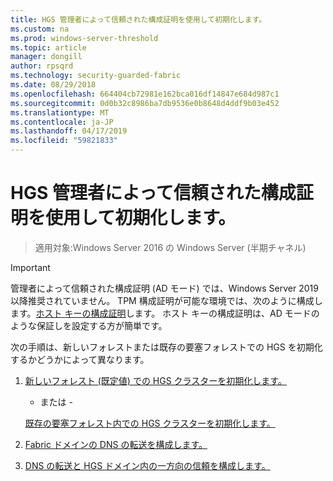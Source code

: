 ```yaml
---
title: HGS 管理者によって信頼された構成証明を使用して初期化します。
ms.custom: na
ms.prod: windows-server-threshold
ms.topic: article
manager: dongill
author: rpsqrd
ms.technology: security-guarded-fabric
ms.date: 08/29/2018
ms.openlocfilehash: 664404cb72981e162bca016df14847e684d987c1
ms.sourcegitcommit: 0d0b32c8986ba7db9536e0b8648d4ddf9b03e452
ms.translationtype: MT
ms.contentlocale: ja-JP
ms.lasthandoff: 04/17/2019
ms.locfileid: "59821833"
---
```

# <a name="initialize-hgs-using-admin-trusted-attestation"></a>HGS 管理者によって信頼された構成証明を使用して初期化します。

>適用対象:Windows Server 2016 の Windows Server (半期チャネル)

>[!IMPORTANT]
>管理者によって信頼された構成証明 (AD モード) では、Windows Server 2019 以降推奨されていません。 TPM 構成証明が可能な環境では、次のように構成します。[ホスト キーの構成証明](guarded-fabric-initialize-hgs-key-mode.md)します。 ホスト キーの構成証明は、AD モードのような保証しを設定する方が簡単です。 


次の手順は、新しいフォレストまたは既存の要塞フォレストでの HGS を初期化するかどうかによって異なります。

1. [新しいフォレスト (既定値) での HGS クラスターを初期化します。](guarded-fabric-initialize-hgs-ad-mode-default.md)

   - または -

   [既存の要塞フォレスト内での HGS クラスターを初期化します。](guarded-fabric-initialize-hgs-ad-mode-bastion.md)

2. [Fabric ドメインの DNS の転送を構成します。](guarded-fabric-configuring-fabric-dns.md)

3. [DNS の転送と HGS ドメイン内の一方向の信頼を構成します。](guarded-fabric-configure-dns-forwarding-and-trust.md)




